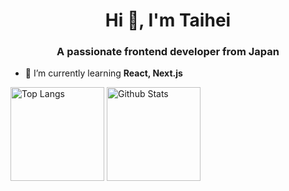 <h1 align="center">Hi 👋, I'm Taihei</h1>
<h3 align="center">A passionate frontend developer from Japan</h3>

- 🌱 I’m currently learning **React, Next.js**

<p align="left">
  <img alt="Top Langs" height="150px" src="https://github-readme-stats.vercel.app/api/top-langs/?username=Taihei-Tatsukawa&layout=compact&theme=prussian" />
  <img alt="Github Stats" height="150px" src="https://github-readme-stats.vercel.app/api?username=Taihei-Tatsukawa&count_private=true&theme=prussian" />
</p>
